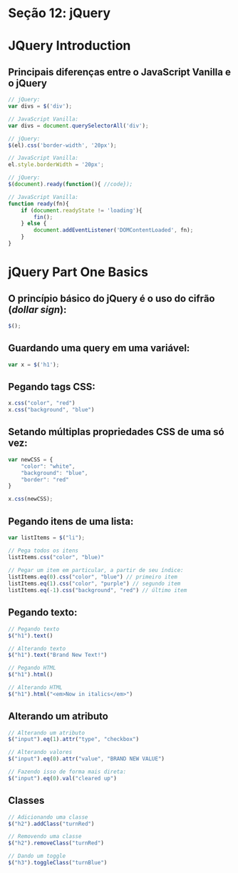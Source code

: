 

# Seção 12: jQuery

# JQuery Introduction

## Principais diferenças entre o JavaScript Vanilla e o jQuery

```javascript
// jQuery:
var divs = $('div');

// JavaScript Vanilla:
var divs = document.querySelectorAll('div');
```

```javascript
// jQuery:
$(el).css('border-width', '20px');

// JavaScript Vanilla:
el.style.borderWidth = '20px';
```

```javascript
// jQuery:
$(document).ready(function(){ //code});

// JavaScript Vanilla:
function ready(fn){
    if (document.readyState != 'loading'){
        fin();
    } else {
        document.addEventListener('DOMContentLoaded', fn);
    }
}
```

# jQuery Part One Basics

## O princípio básico do jQuery é o uso do cifrão (*dollar sign*):

```javascript
$();
```

## Guardando uma query em uma variável:

```javascript
var x = $('h1');
```

## Pegando tags CSS:

```javascript
x.css("color", "red")
x.css("background", "blue")
```

## Setando múltiplas propriedades CSS de uma só vez:

```javascript
var newCSS = {
    "color": "white",
    "background": "blue",
    "border": "red"
}

x.css(newCSS);
```

## Pegando itens de uma lista:

```javascript
var listItems = $("li");

// Pega todos os itens
listItems.css("color", "blue)"
              
// Pegar um item em particular, a partir de seu índice:
listItems.eq(0).css("color", "blue") // primeiro item
listItems.eq(1).css("color", "purple") // segundo item
listItems.eq(-1).css("background", "red") // último item
```

## Pegando texto:

```javascript
// Pegando texto
$("h1").text()

// Alterando texto
$("h1").text("Brand New Text!")

// Pegando HTML
$("h1").html()

// Alterando HTML
$("h1").html("<em>Now in italics</em>")

```

## Alterando um atributo

```javascript
// Alterando um atributo
$("input").eq(1).attr("type", "checkbox")

// Alterando valores
$("input").eq(0).attr("value", "BRAND NEW VALUE")

// Fazendo isso de forma mais direta:
$("input").eq(0).val("cleared up")
```

## Classes

```javascript
// Adicionando uma classe
$("h2").addClass("turnRed")

// Removendo uma classe
$("h2").removeClass("turnRed")

// Dando um toggle
$("h3").toggleClass("turnBlue")
```

